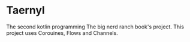# Taernyl
The second kotlin programming The big nerd ranch book's project.
This project uses Corouines, Flows and Channels.
